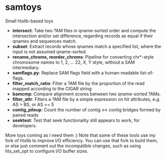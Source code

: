 # samtoys
Small htslib-based toys

* **intersect**: Take two ?AM files in qname-sorted order and compute the intersection and/or set difference, regarding records as equal if their qnames and sequences match.
* **subset**: Extract records whose qnames match a specified list, where the input is not assumed qname-sorted.
* **rename_chroms, reorder_chroms**: Pipeline for converting chr*-style chromosome names to 1, 2, ... 22, X, Y style, without a SAM intermediary.
* **samflags.py**: Replace SAM flags field with a human-readable list-of-flags.
* **filter_match_ratio**: Filter a ?AM file by the proportion of the read mapped according to the CIGAR string
* **bamcmp**: Compare alignment scores between two qname-sorted ?AMs.
* **filter_attr**: Filters a ?AM file by a simple expression on hit attributes, e.g. AS > BS, or AS == 5
* **contig_pileup**: Count the number of contig <-> contig bridges formed by paired reads
* **seektest**: Test that seek functionality still appears to work, for developers.

More toys coming as I need them :) Note that some of these tools use my fork of htslib to improve I/O efficiency. You can use that fork to build them, or else just comment out the incompatible changes, such as using hts_set_opt to configure I/O buffer sizes.
